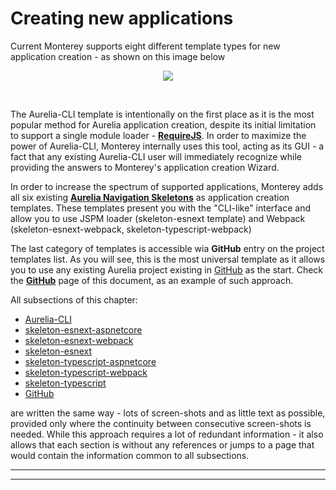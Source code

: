 # Creating new applications

Current Monterey supports eight different template types for new application creation - as shown on this image below

<p align=center>
  <img src="https://cloud.githubusercontent.com/assets/2712405/18612313/d92818c0-7d24-11e6-9500-e6509000fb4e.png"></img>
 <br>
</p>


<br>

The Aurelia-CLI template is intentionally on the first place as it is the most popular method for Aurelia application creation, despite its initial limitation to support a single module loader -  **[RequireJS](http://requirejs.org/)**. In order to maximize the power of Aurelia-CLI, Monterey internally uses this tool, acting as its GUI - a fact that any existing Aurelia-CLI user will immediately recognize while providing the answers to Monterey's application creation Wizard.


In order to increase the spectrum of supported applications, Monterey adds all six existing **[Aurelia Navigation Skeletons](https://github.com/aurelia/skeleton-navigation)** as application creation templates. These templates present you with the "CLI-like" interface and allow you to use JSPM loader (skeleton-esnext template) and Webpack (skeleton-esnext-webpack, skeleton-typescript-webpack)



The last category of templates is accessible wia **GitHub** entry on the project templates list. As you will see, this is the most universal template as it allows you to use any existing Aurelia project existing in [GitHub](https://github.com/) as the start. Check the **[GitHub](./creating_new_application/github.html)** page of this document, as an example of such approach.


All subsections of this chapter:

- [Aurelia-CLI](../creating_new_application/aurelia-cli.html)
- [skeleton-esnext-aspnetcore](creating_new_application/skeleton-esnext-aspnetcore.html)
- [skeleton-esnext-webpack](creating_new_application/skeleton-esnext-webpack.html)
- [skeleton-esnext](creating_new_application/skeleton-esnext.html)
- [skeleton-typescript-aspnetcore](creating_new_application/skeleton-typescript-aspnetcore.html)
- [skeleton-typescript-webpack](creating_new_application/skeleton-typescript-webpack.html)
- [skeleton-typescript](creating_new_application/skeleton-typescript.html)
- [GitHub](creating_new_application/github.html)


are written the same way - lots of screen-shots and as little text as possible, provided only where the continuity between consecutive screen-shots is needed. While this approach requires a lot of redundant information - it also allows that each section is without any references or jumps to a page that would contain the information common to all subsections. 

***
***




